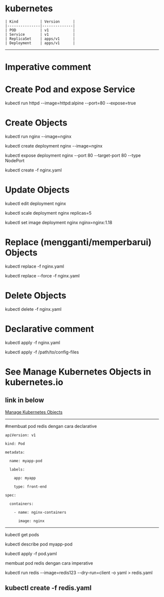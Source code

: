 # kubernetes


    | Kind          | Version      |
    |---------------|--------------|
    | POD           | v1           |
    | Service       | v1           |
    | ReplicaSet    | apps/v1      |
    | Deployment    | apps/v1      |




----------------------------------------------------------------------


# Imperative comment


# Create Pod and expose Service
kubectl run httpd --image=httpd:alpine --port=80 --expose=true


# Create Objects

kubectl run nginx --image=nginx

kubectl create deployment nginx --image=nginx

kubectl expose deployment nginx --port 80 --target-port 80 --type NodePort

kubectl create -f nginx.yaml


# Update Objects

kubectl edit deployment nginx

kubectl scale deployment nginx replicas=5

kubectl set image deployment nginx nginx=nginx:1.18


# Replace (mengganti/memperbarui) Objects

kubectl replace -f nginx.yaml

kubectl replace --force -f nginx.yaml

 
# Delete Objects

kubectl delete -f nginx.yaml




# Declarative comment

kubectl apply -f nginx.yaml

kubectl apply -f /path/to/config-files


# See Manage Kubernetes Objects in kubernetes.io 
## link in below

[Manage Kubernetes Objects](https://kubernetes.io/docs/tasks/manage-kubernetes-objects/)



----------------------------------------------------------------------

#membuat pod redis dengan cara declarative

```
apiVersion: v1

kind: Pod

metadata:

  name: myapp-pod
  
  labels:
  
    app: myapp
    
    type: front-end
    
spec:

  containers:
  
    - name: nginx-containers
    
      image: nginx
``` 

----------------------------------------------------------------------

kubectl get pods

kubectl describe pod myapp-pod

kubectl apply -f pod.yaml


membuat pod redis dengan cara imperative

kubectl run redis --image=redis123 --dry-run=client -o yaml > redis.yaml

kubectl create -f redis.yaml
----------------------------------------------------------------------
